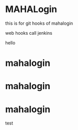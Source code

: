 # MAHALogin
this is for git hooks  of mahalogin

web hooks call jenkins


hello


# mahalogin
# mahalogin
# mahalogin
test

